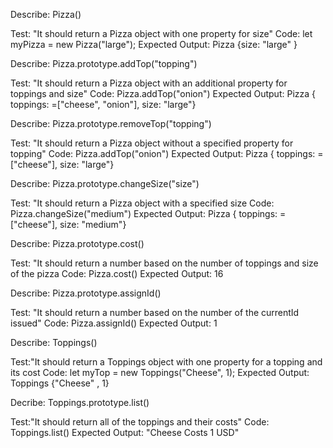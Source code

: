 Describe: Pizza()

Test: "It should return a Pizza object with one property for size"
Code: let myPizza = new Pizza("large");
Expected Output: Pizza {size: "large" }

Describe: Pizza.prototype.addTop("topping")

Test: "It should return a Pizza object with an additional property for toppings and size"
Code: Pizza.addTop("onion")
Expected Output: Pizza { toppings: =["cheese", "onion"], size: "large"}

Describe: Pizza.prototype.removeTop("topping")

Test: "It should return a Pizza object without a specified property for topping"
Code: Pizza.addTop("onion")
Expected Output: Pizza { toppings: =["cheese"], size: "large"}

Describe: Pizza.prototype.changeSize("size")

Test: "It should return a Pizza object with a specified size
Code: Pizza.changeSize("medium")
Expected Output: Pizza { toppings: =["cheese"], size: "medium"}

Describe: Pizza.prototype.cost()

Test: "It should return a number based on the number of toppings and size of the pizza
Code: Pizza.cost()
Expected Output: 16

Describe: Pizza.prototype.assignId()

Test: "It should return a number based on the number of the currentId issued"
Code: Pizza.assignId()
Expected Output: 1


Describe: Toppings()

Test:"It should return a Toppings object with one property for a topping and its cost
Code: let myTop = new Toppings("Cheese", 1);
Expected Output: Toppings {"Cheese" , 1}

Decribe: Toppings.prototype.list()

Test:"It should return all of the toppings and their costs"
Code: Toppings.list()
Expected Output: "Cheese Costs 1 USD"
